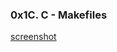 ### 0x1C. C - Makefiles

[screenshot](https://drive.google.com/file/d/1nKIRYozE7WS39QJ-OjCLvS7frrOXRj6I/view?usp=sharing)